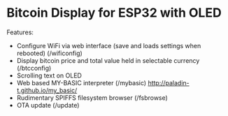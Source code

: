 # Bitcoin Display for ESP32 with OLED

Features:
* Configure WiFi via web interface (save and loads settings when rebooted) (/wificonfig)
* Display bitcoin price and total value held in selectable currency (/btcconfig)
* Scrolling text on OLED
* Web based MY-BASIC interpreter (/mybasic) http://paladin-t.github.io/my_basic/
* Rudimentary SPIFFS filesystem browser (/fsbrowse)
* OTA update (/update)
